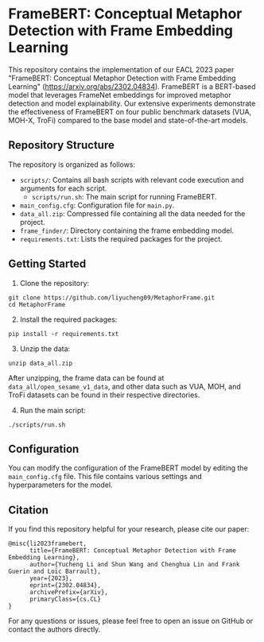 # FrameBERT: Conceptual Metaphor Detection with Frame Embedding Learning

This repository contains the implementation of our EACL 2023 paper "FrameBERT: Conceptual Metaphor Detection with Frame Embedding Learning" (https://arxiv.org/abs/2302.04834). FrameBERT is a BERT-based model that leverages FrameNet embeddings for improved metaphor detection and model explainability. Our extensive experiments demonstrate the effectiveness of FrameBERT on four public benchmark datasets (VUA, MOH-X, TroFi) compared to the base model and state-of-the-art models.

## Repository Structure

The repository is organized as follows:

- `scripts/`: Contains all bash scripts with relevant code execution and arguments for each script.
    - `scripts/run.sh`: The main script for running FrameBERT.
- `main_config.cfg`: Configuration file for `main.py`.
- `data_all.zip`: Compressed file containing all the data needed for the project.
- `frame_finder/`: Directory containing the frame embedding model.
- `requirements.txt`: Lists the required packages for the project.

## Getting Started

1. Clone the repository:

```
git clone https://github.com/liyucheng09/MetaphorFrame.git
cd MetaphorFrame
```

2. Install the required packages:

```
pip install -r requirements.txt
```

3. Unzip the data:

```
unzip data_all.zip
```

After unzipping, the frame data can be found at `data_all/open_sesame_v1_data`, and other data such as VUA, MOH, and TroFi datasets can be found in their respective directories.

4. Run the main script:

```
./scripts/run.sh
```

## Configuration

You can modify the configuration of the FrameBERT model by editing the `main_config.cfg` file. This file contains various settings and hyperparameters for the model.

## Citation

If you find this repository helpful for your research, please cite our paper:

```
@misc{li2023framebert,
      title={FrameBERT: Conceptual Metaphor Detection with Frame Embedding Learning}, 
      author={Yucheng Li and Shun Wang and Chenghua Lin and Frank Guerin and Loïc Barrault},
      year={2023},
      eprint={2302.04834},
      archivePrefix={arXiv},
      primaryClass={cs.CL}
}
```

For any questions or issues, please feel free to open an issue on GitHub or contact the authors directly.